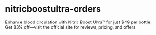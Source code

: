 # nitricboostultra-orders
Enhance blood circulation with Nitric Boost Ultra™ for just $49 per bottle. Get 83% off—visit the official site for reviews, pricing, and offers!
